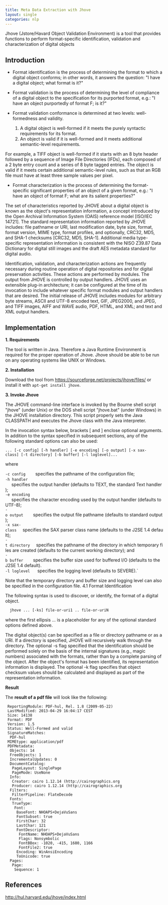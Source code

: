 ```yaml
---
title: Meta Data Extraction with Jhove
layout: single
categories: nlp
---
```


Jhove (Jstore/Havard Object Validation Environment) is a tool that
provides functions to perform format-specific identification,
validation and characterization of digital objects

Introduction
------------

-   Format identification is the process of determining the format to
    which a digital object conforms; in other words, it answers the
    question: "I have a digital object; what format is it?"


-   Format validation is the process of determining the level of
    compliance of a digital object to the specification for its
    purported format, e.g.: "I have an object purportedly of format F;
    is it?"


-   Format validation conformance is determined at two levels:
    well-formedness and validity.
    1. A digital object is well-formed if it meets the purely syntactic requirements for its format.
    2. An object is valid if it is well-formed and it meets additional semantic-level requirements.

For example, a TIFF object is well-formed if it starts with an 8 byte
header followed by a sequence of Image File Directories (IFDs), each
composed of a 2 byte entry count and a series of 8 byte tagged entries.
The object is valid if it meets certain additional semantic-level rules,
such as that an RGB file must have at least three sample values per
pixel.

-   Format characterization is the process of determining the
    format-specific significant properties of an object of a given
    format, e.g.: "I have an object of format F; what are its salient
    properties?"

The set of characteristics reported by JHOVE about a digital object is
known as the object's representation information, a concept introduced
by the Open Archival Information System (OAIS) reference model \[ISO/IEC
14721\]. The standard representation information reported by JHOVE
includes: file pathname or URI, last modification date, byte size,
format, format version, MIME type, format profiles, and optionally,
CRC32, MD5, and SHA-1 checksums \[CRC32, MD5, SHA-1\]. Additional media
type-specific representation information is consistent with the NISO
Z39.87 Data Dictionary for digital still images and the draft AES
metadata standard for digital audio.

Identification, validation, and characterization actions are frequently
necessary during routine operation of digital repositories and for
digital preservation activities. These actions are performed by modules.
The output from JHOVE is controlled by output handlers. JHOVE uses an
extensible plug-in architecture; it can be configured at the time of its
invocation to include whatever specific format modules and output
handlers that are desired. The initial release of JHOVE includes modules
for arbitrary byte streams, ASCII and UTF-8 encoded text, GIF, JPEG2000,
and JPEG, and TIFF images, AIFF and WAVE audio, PDF, HTML, and XML; and
text and XML output handlers.

Implementation
--------------

**1. Requirements**

The tool is written in Java. Therefore a Java Runtime Environment is
required for the proper operation of Jhove. Jhove should be able to be
run on any operating systems like UNIX or Windows.

**2. Installation**

Download the tool from <https://sourceforge.net/projects/jhove/files/> or install it with `apt-get install jhove`.


**3. Invoke Jhove**

The JHOVE command-line interface is invoked by the Bourne shell script
"jhove" (under Unix) or the DOS shell script "jhove.bat" (under Windows)
in the JHOVE installation directory. This script properly sets the Java
CLASSPATH and executes the Jhove class with the Java interpreter.

In the invocation syntax below, brackets \[ and \] enclose optional
arguments. In addition to the syntax specified in subsequent sections,
any of the following standard options can also be used:

`... [-c config] [-h handler] [-e encoding] [-o output] [-x sax-class] [-t directory] [-b buffer] [-l loglevel]...`

where

`-c config`        specifies the pathname of the configuration file;  
`-h handler`       specifies the output handler (defaults to TEXT, the standard Text handler);  
`-e encoding`      specifies the character encoding used by the output handler (defaults to UTF-8);  
`-o output`        specifies the output file pathname (defaults to standard output);  
`-x sax-class`     specifies the SAX parser class name (defaults to the J2SE 1.4 default);  
`-t directory`     specifies the pathname of the directory in which temporary files are created (defaults to the current working directory); and  
`-b buffer`        specifies the buffer size used for buffered I/O (defaults to the J2SE 1.4 default).  
`-l loglevel`      specifies the logging level (defaults to SEVERE).`

Note that the temporary directory and buffer size and logging level can
also be specified in the configuration file. 4.1 Format Identification

The following syntax is used to discover, or identify, the format of a
digital object.

```bash
  jhove ... [-ks] file-or-uri1 .. file-or-uriN
```

where the first ellipsis ... is a placeholder for any of the optional
standard options defined above.

The digital object(s) can be specified as a file or directory pathname
or as a URI. If a directory is specified, JHOVE will recursively walk
through the directory. The optional -s flag specified that the
identification should be performed solely on the basis of the internal
signatures (e.g., magic numbers) associated with the formats, rather
than by a complete parsing of the object. After the object's format has
been identified, its representation information is displayed. The
optional -k flag specifies that object checksum values should be
calculated and displayed as part of the representation information.

**Result**

The **result of a pdf file** will look like the following:

```
 ReportingModule: PDF-hul, Rel. 1.8 (2009-05-22)
 LastModified: 2013-04-29 16:04:17 CEST
 Size: 14138
 Format: PDF
 Version: 1.5
 Status: Well-Formed and valid
 SignatureMatches:
  PDF-hul
 MIMEtype: application/pdf
 PDFMetadata: 
  Objects: 14
  FreeObjects: 1
  IncrementalUpdates: 0
  DocumentCatalog: 
   PageLayout: SinglePage
   PageMode: UseNone
  Info: 
   Creator: cairo 1.12.14 (http://cairographics.org
   Producer: cairo 1.12.14 (http://cairographics.org
  Filters: 
   FilterPipeline: FlateDecode
  Fonts: 
   TrueType: 
    Font: 
     BaseFont: NHOAPS+DejaVuSans
     FontSubset: true
     FirstChar: 32
     LastChar: 121
     FontDescriptor: 
      FontName: NHOAPS+DejaVuSans
      Flags: Nonsymbolic
      FontBBox: -1020, -415, 1680, 1166
      FontFile2: true
     Encoding: WinAnsiEncoding
     ToUnicode: true
  Pages: 
   Page: 
    Sequence: 1
```

References
----------

<http://hul.harvard.edu/jhove/index.html>
